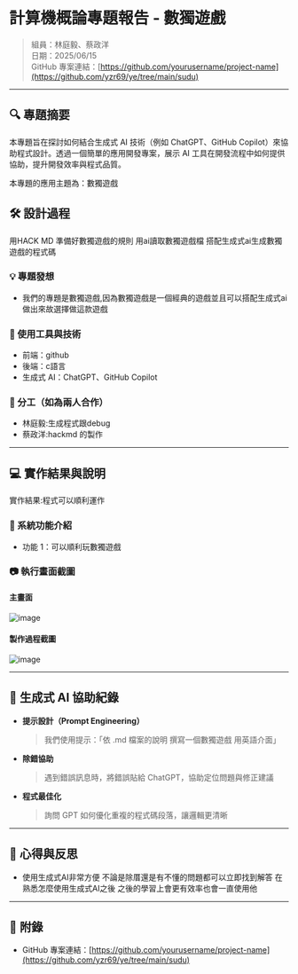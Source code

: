 # 計算機概論專題報告 - 數獨遊戲

> 組員：林庭毅、蔡政洋  
> 日期：2025/06/15  
> GitHub 專案連結：[https://github.com/yourusername/project-name](https://github.com/yzr69/ye/tree/main/sudu)

---

## 🔍 專題摘要

本專題旨在探討如何結合生成式 AI 技術（例如 ChatGPT、GitHub Copilot）來協助程式設計。透過一個簡單的應用開發專案，展示 AI 工具在開發流程中如何提供協助，提升開發效率與程式品質。

本專題的應用主題為：數獨遊戲



## 🛠️ 設計過程
用HACK MD 準備好數獨遊戲的規則
用ai讀取數獨遊戲檔
搭配生成式ai生成數獨遊戲的程式碼

### 💡 專題發想
- 我們的專題是數獨遊戲,因為數獨遊戲是一個經典的遊戲並且可以搭配生成式ai做出來故選擇做這款遊戲

  
### 🧰 使用工具與技術
- 前端：github
- 後端：c語言
- 生成式 AI：ChatGPT、GitHub Copilot


### 🤝 分工（如為兩人合作）
- 林庭毅:生成程式跟debug  
- 蔡政洋:hackmd 的製作

---

## 💻 實作結果與說明
實作結果:程式可以順利運作

### 🔧 系統功能介紹
- 功能 1：可以順利玩數獨遊戲


### 📷 執行畫面截圖

#### 主畫面
![image](https://github.com/user-attachments/assets/379d0c16-9401-4f31-8d78-54040bd74b7c)

#### 製作過程截圖
![image](https://github.com/user-attachments/assets/96d3a29e-4eaf-4247-ac99-20b5e151d4a2)



---
## 🤖 生成式 AI 協助紀錄

- **提示設計（Prompt Engineering）**  
  > 我們使用提示：「依 .md 檔案的說明 撰寫一個數獨遊戲 用英語介面」

- **除錯協助**  
  > 遇到錯誤訊息時，將錯誤貼給 ChatGPT，協助定位問題與修正建議

- **程式最佳化**  
  > 詢問 GPT 如何優化重複的程式碼段落，讓邏輯更清晰

---

## 🧠 心得與反思

- 使用生成式AI非常方便 不論是除厝還是有不懂的問題都可以立即找到解答
在熟悉怎麼使用生成式AI之後 之後的學習上會更有效率也會一直使用他

---

## 📎 附錄

- GitHub 專案連結：[https://github.com/yourusername/project-name](https://github.com/yzr69/ye/tree/main/sudu)
